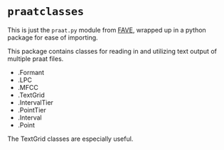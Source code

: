 # `praatclasses`

This is just the `praat.py` module from 
[FAVE](https://github.com/JoFrhwld/FAVE), wrapped up in a python
package for ease of importing.

This package contains classes for reading in and utilizing text output
of multiple praat files.

- .Formant
- .LPC
- .MFCC
- .TextGrid
- .IntervalTier
- .PointTier
- .Interval
- .Point

The TextGrid classes are especially useful.